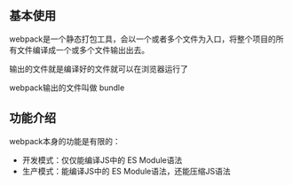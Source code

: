 ## 基本使用

webpack是一个静态打包工具，会以一个或者多个文件为入口，将整个项目的所有文件编译成一个或多个文件输出出去。

输出的文件就是编译好的文件就可以在浏览器运行了

webpack输出的文件叫做 bundle


## 功能介绍

webpack本身的功能是有限的：

* 开发模式：仅仅能编译JS中的 ES Module语法
* 生产模式：能编译JS中的 ES Module语法，还能压缩JS语法
